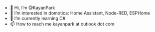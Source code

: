 - 👋 Hi, I’m @KayanPark
- 👀 I’m interested in domotica: Home Assistant, Node-RED, ESPHome
- 🌱 I’m currently learning C#
- 📫 How to reach me kayanpark at outlook dot com

<!---
KayanPark/KayanPark is a ✨ special ✨ repository because its `README.md` (this file) appears on your GitHub profile.
You can click the Preview link to take a look at your changes.
--->

